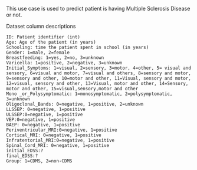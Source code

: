 This use case is used to predict patient is having Multiple Sclerosis Disease or not.

Dataset column descriptions

	ID: Patient identifier (int)
	Age: Age of the patient (in years)
	Schooling: time the patient spent in school (in years)
	Gender: 1=male, 2=female
	Breastfeeding: 1=yes, 2=no, 3=unknown
	Varicella: 1=positive, 2=negative, 3=unknown
	Initial_Symptoms: 1=visual, 2=sensory, 3=motor, 4=other, 5= visual and sensory, 6=visual and motor, 7=visual and others, 8=sensory and motor, 9=sensory and other, 10=motor and other, 11=Visual, sensory and motor, 12=visual, sensory and other, 13=Visual, motor and other, 14=Sensory, motor and other, 15=visual,sensory,motor and other
	Mono _or_Polysymptomatic: 1=monosymptomatic, 2=polysymptomatic, 3=unknown
	Oligoclonal_Bands: 0=negative, 1=positive, 2=unknown
	LLSSEP: 0=negative, 1=positive
	ULSSEP:0=negative, 1=positive
	VEP:0=negative, 1=positive
	BAEP: 0=negative, 1=positive
	Periventricular_MRI:0=negative, 1=positive
	Cortical_MRI: 0=negative, 1=positive
	Infratentorial_MRI:0=negative, 1=positive
	Spinal_Cord_MRI: 0=negative, 1=positive
	initial_EDSS:?
	final_EDSS:?
	Group: 1=CDMS, 2=non-CDMS
